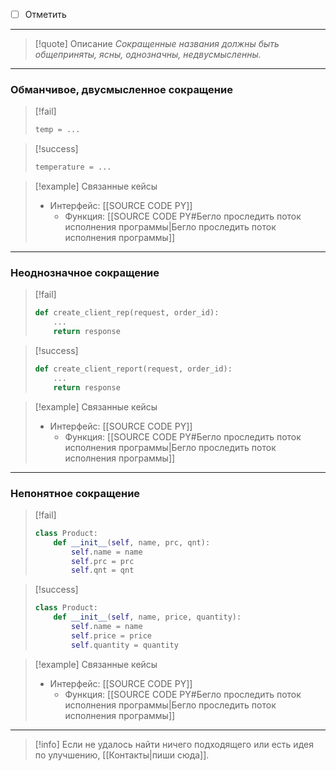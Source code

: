- [ ] Отметить
***

>[!quote] Описание
_Сокращенные названия должны быть общеприняты, ясны, однозначны, недвусмысленны._

***
### Обманчивое, двусмысленное сокращение

> [!fail]
> ```python
> temp = ...
> ```

> [!success]
> ```python
> temperature = ...
> ```

> [!example] Связанные кейсы
>- Интерфейс: [[SOURCE CODE PY]]
>	- Функция: [[SOURCE CODE PY#Бегло проследить поток исполнения программы|Бегло проследить поток исполнения программы]]

***
### Неоднозначное сокращение

> [!fail]
> ```python
> def create_client_rep(request, order_id):
>     ...
>     return response
> ```

> [!success]
> ```python
> def create_client_report(request, order_id):
>     ...
>     return response
> ```

> [!example] Связанные кейсы
>- Интерфейс: [[SOURCE CODE PY]]
>	- Функция: [[SOURCE CODE PY#Бегло проследить поток исполнения программы|Бегло проследить поток исполнения программы]]

***
### Непонятное сокращение

> [!fail]
> ```python
> class Product:
>     def __init__(self, name, prc, qnt):
>         self.name = name
>         self.prc = prc
>         self.qnt = qnt
> ```

> [!success]
> ```python
> class Product:
>     def __init__(self, name, price, quantity):
>         self.name = name
>         self.price = price
>         self.quantity = quantity
> ```

> [!example] Связанные кейсы
>- Интерфейс: [[SOURCE CODE PY]]
>	- Функция: [[SOURCE CODE PY#Бегло проследить поток исполнения программы|Бегло проследить поток исполнения программы]]

***

> [!info]
> Если не удалось найти ничего подходящего или есть идея по улучшению, [[Контакты|пиши сюда]].
